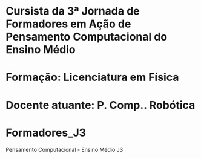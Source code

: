 # Cursista da 3ª Jornada de Formadores em Ação de Pensamento Computacional do Ensino Médio
# Formação: Licenciatura em Física
# Docente atuante: P. Comp.. Robótica
# Formadores_J3
Pensamento Computacional - Ensino Médio J3
